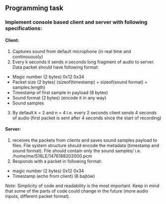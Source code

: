 ## Programming task

### Implement console based client and server with following specifications:

#### Client:
1. Captures sound from default microphone (in real time and continouously)
2. Every k seconds it sends n seconds long fragment of audio to server. Data packet should have following format:
  * Magic number (2 bytes) 0x12 0x34
  * Packet size (2 bytes) (sizeof(timestamp) + sizeof(sound format) + samples.length)
  * Timestamp of first sample in payload (8 bytes)
  * Sound format (2 bytes) (encode it in any way) 
  * Sound samples
3. By default k = 2 and n = 4 i.e. every 2 seconds client sends 4 seconds of audio (first packet is sent after 4 seconds since the start of recording)

#### Server:
1. receives the packets from clients and saves sound samples payload to files. File system structure should encode the metadata (timestamp and sound format). File should contain only the sound samples/ i.e. /home/me/S16LE/1476188202000.pcm
2. Responds with a packet in following format:
  * magic number (2 bytes) 0x12 0x34
  * Timestamp (echo from client) (8 bajtów) 

*Note*: Simplicity of code and readability is the most important. Keep in mind that some of the parts of code could change in the future (more audio inputs, different packet format).